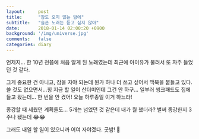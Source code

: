 ```yaml
---
layout:     post
title:      "잠도 오지 않는 밤에"
subtitle:   "슬픈 노래는 듣고 싶지 않아"
date:       2018-01-14 02:00:20 +0900
background: '/img/universe.jpg'
comments:   false
categories: diary
---
```


언제지... 한 10년 전쯤에 처음 알게 된 노래였는데 최근에 아이유가 불러서 또 자주 들었던 것 같다.

그게 중요한 건 아니고, 잠을 자야 되는데 뭔가 하나 더 쓰고 싶어서 맥북을 붙들고 있다. 쓸 것도 없으면서...힝 지금 할 일이 산더미인데 그건 안 하구... 일부러 씽크패드도 집에 들고 왔는데... 한 번을 안 켰어! 오늘 하루종일 이거 하느라!

종강할 때 세웠던 계획들도... 5개는 넘었던 것 같은데 내가 뭘 했더라? 벌써 종강한지 3주나 됐는데 &#128514;&#128514;

그래도 내일 할 일이 있으니까 어여 자야겠다. 굿밤! &#128640;

